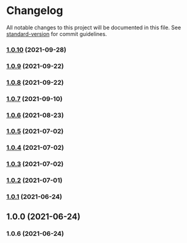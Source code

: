# Changelog

All notable changes to this project will be documented in this file. See [standard-version](https://github.com/conventional-changelog/standard-version) for commit guidelines.

### [1.0.10](https://github.com/Hb-zzZ/gez-area/compare/v1.0.9...v1.0.10) (2021-09-28)

### [1.0.9](https://github.com/Hb-zzZ/gez-area/compare/v1.0.8...v1.0.9) (2021-09-22)

### [1.0.8](https://github.com/Hb-zzZ/gez-area/compare/v1.0.7...v1.0.8) (2021-09-22)

### [1.0.7](https://github.com/Hb-zzZ/gez-area/compare/v1.0.6...v1.0.7) (2021-09-10)

### [1.0.6](https://github.com/Hb-zzZ/gez-area/compare/v1.0.5...v1.0.6) (2021-08-23)

### [1.0.5](https://github.com/Hb-zzZ/gez-area/compare/v1.0.4...v1.0.5) (2021-07-02)

### [1.0.4](https://github.com/Hb-zzZ/gez-area/compare/v1.0.3...v1.0.4) (2021-07-02)

### [1.0.3](https://github.com/Hb-zzZ/gez-area/compare/v1.0.2...v1.0.3) (2021-07-02)

### [1.0.2](https://github.com/Hb-zzZ/gez-area/compare/v1.0.1...v1.0.2) (2021-07-01)

### [1.0.1](https://github.com/Hb-zzZ/gez-area/compare/v1.0.0...v1.0.1) (2021-06-24)

## 1.0.0 (2021-06-24)

### 1.0.6 (2021-06-24)
